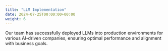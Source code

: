 ```yaml
---
title: "LLM Implementation"
date: 2024-07-25T00:00:00+00:00
weight: 6
---
```


Our team has successfully deployed LLMs into production environments for various AI-driven companies, ensuring optimal performance and alignment with business goals.